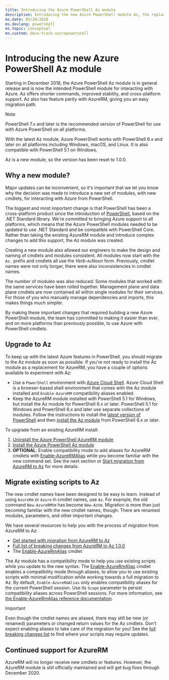 ```yaml
---
title: Introducing the Azure PowerShell Az module
description: Introducing the new Azure PowerShell module Az, the replacement for the AzureRM module.
ms.date: 05/20/2020
ms.devlang: powershell
ms.topic: conceptual 
ms.custom: devx-track-azurepowershell
---
```

# Introducing the new Azure PowerShell Az module

Starting in December 2018, the Azure PowerShell Az module is in general release and is now the
intended PowerShell module for interacting with Azure. Az offers shorter commands, improved
stability, and cross-platform support. Az also has feature parity with AzureRM, giving you an easy
migration path.

> [!NOTE]
> PowerShell 7.x and later is the recommended version of PowerShell for use with Azure PowerShell on
> all platforms.

With the latest Az module, Azure PowerShell works with PowerShell 6.x and later on all platforms
including Windows, macOS, and Linux. It is also compatible with PowerShell 5.1 on Windows.

Az is a new module, so the version has been reset to 1.0.0.

## Why a new module?

Major updates can be inconvenient, so it's important that we let you know why the decision was made
to introduce a new set of modules, with new cmdlets, for interacting with Azure from PowerShell.

The biggest and most important change is that PowerShell has been a cross-platform product since the
introduction of [PowerShell](/powershell/scripting/overview), based on the .NET Standard library.
We're committed to bringing Azure support to all platforms, which means that the Azure PowerShell
modules needed to be updated to use .NET Standard and be compatible with PowerShell Core. Rather
than taking the existing AzureRM module and introduce complex changes to add this support, the Az
module was created.

Creating a new module also allowed our engineers to make the design and naming of cmdlets and
modules consistent. All modules now start with the `Az.` prefix and cmdlets all use the
_Verb_-`Az`_Noun_ form. Previously, cmdlet names were not only longer, there were also
inconsistencies in cmdlet names.

The number of modules was also reduced: Some modules that worked with the same services have been
rolled together. Management plane and data plane cmdlets are now contained all within single modules
for their services. For those of you who manually manage dependencies and imports, this makes things
much simpler.

By making these important changes that required building a new Azure PowerShell module, the team has
committed to making it easier than ever, and on more platforms than previously possible, to use
Azure with PowerShell cmdlets.

## Upgrade to Az

To keep up with the latest Azure features in PowerShell, you should migrate to the Az module as soon
as possible. If you're not ready to install the Az module as a replacement for AzureRM, you have a
couple of options available to experiment with Az:

- Use a `PowerShell` environment with
  [Azure Cloud Shell](https://docs.microsoft.com/azure/cloud-shell/overview). Azure Cloud Shell is a
  browser-based shell environment that comes with the Az module installed and `Enable-AzureRM`
  compatibility aliases enabled.
- Keep the AzureRM module installed with PowerShell 5.1 for Windows, but install the Az module for
  PowerShell 6.x or later. PowerShell 5.1 for Windows and PowerShell 6.x and later use separate
  collections of modules. Follow the instructions to install the
  [latest version of PowerShell](/powershell/scripting/install/installing-powershell) and then
  [install the Az module](install-az-ps.md) from PowerShell 6.x or later.

To upgrade from an existing AzureRM install:

1. [Uninstall the Azure PowerShell AzureRM module](/powershell/azure/uninstall-az-ps#uninstall-the-azurerm-module)
2. [Install the Azure PowerShell Az module](install-az-ps.md)
3. **OPTIONAL**: Enable compatibility mode to add aliases for AzureRM cmdlets with
   [Enable-AzureRMAlias](/powershell/module/az.accounts/enable-azurermalias) while you become
   familiar with the new command set. See the next section or
   [Start migration from AzureRM to Az](migrate-from-azurerm-to-az.md) for more details.

## Migrate existing scripts to Az

The new cmdlet names have been designed to be easy to learn. Instead of using `AzureRm` or `Azure`
in cmdlet names, use `Az`. For example, the old command `New-AzureRMVm` has become `New-AzVm`.
Migration is more than just becoming familiar with the new cmdlet names, though: There are renamed
modules, parameters, and other important changes.

We have several resources to help you with the process of migration from AzureRM to Az:

- [Get started with migration from AzureRM to Az](migrate-from-azurerm-to-az.md)
- [Full list of breaking changes from AzureRM to Az 1.0.0](migrate-az-1.0.0.md)
- The [Enable-AzureRmAlias](/powershell/module/az.accounts/enable-azurermalias) cmdlet

The Az module has a compatibility mode to help you use existing scripts while you update to the new
syntax. The [Enable-AzureRmAlias](/powershell/module/az.accounts/enable-azurermalias) cmdlet enables
a compatibility mode through aliases, to allow you to use existing scripts with minimal modification
while working towards a full migration to Az. By default, `Enable-AzureRmAlias` only enables
compatibility aliases for the current PowerShell session. Use its `Scope` parameter to persist
compatibility aliases across PowerShell sessions. For more information, see
[the Enable-AzureRmAlias reference documentation](/powershell/module/az.accounts/enable-azurermalias).

> [!IMPORTANT]
> Even though the cmdlet names are aliased, there may still be new (or renamed) parameters or
> changed return values for the Az cmdlets. Don't expect enabling aliases to take care of the
> migration for you! See the [full breaking changes list](migrate-az-1.0.0.md) to find where your
> scripts may require updates.

## Continued support for AzureRM

AzureRM will no longer receive new cmdlets or features. However, the AzureRM module is still
officially maintained and will get bug fixes through December 2020.
